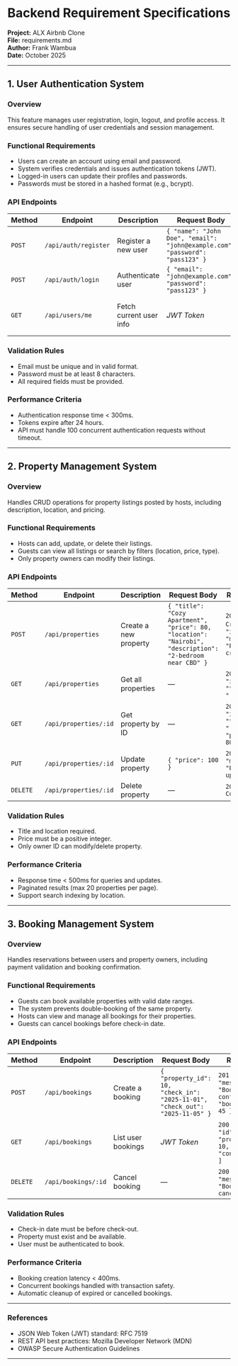 # Backend Requirement Specifications  
**Project:** ALX Airbnb Clone  
**File:** requirements.md  
**Author:** Frank Wambua  
**Date:** October 2025  

---

## 1. User Authentication System

### Overview  
This feature manages user registration, login, logout, and profile access. It ensures secure handling of user credentials and session management.

### Functional Requirements  
- Users can create an account using email and password.  
- System verifies credentials and issues authentication tokens (JWT).  
- Logged-in users can update their profiles and passwords.  
- Passwords must be stored in a hashed format (e.g., bcrypt).  

### API Endpoints  

| Method | Endpoint | Description | Request Body | Response |
|--------|-----------|--------------|---------------|-----------|
| `POST` | `/api/auth/register` | Register a new user | `{ "name": "John Doe", "email": "john@example.com", "password": "pass123" }` | `201 Created` `{ "message": "User registered successfully" }` |
| `POST` | `/api/auth/login` | Authenticate user | `{ "email": "john@example.com", "password": "pass123" }` | `200 OK` `{ "token": "<jwt_token>" }` |
| `GET` | `/api/users/me` | Fetch current user info | *JWT Token* | `200 OK` `{ "id": 1, "name": "John Doe", "email": "john@example.com" }` |

### Validation Rules  
- Email must be unique and in valid format.  
- Password must be at least 8 characters.  
- All required fields must be provided.  

### Performance Criteria  
- Authentication response time < 300ms.  
- Tokens expire after 24 hours.  
- API must handle 100 concurrent authentication requests without timeout.  

---

## 2. Property Management System

### Overview  
Handles CRUD operations for property listings posted by hosts, including description, location, and pricing.

### Functional Requirements  
- Hosts can add, update, or delete their listings.  
- Guests can view all listings or search by filters (location, price, type).  
- Only property owners can modify their listings.  

### API Endpoints  

| Method | Endpoint | Description | Request Body | Response |
|--------|-----------|--------------|---------------|-----------|
| `POST` | `/api/properties` | Create a new property | `{ "title": "Cozy Apartment", "price": 80, "location": "Nairobi", "description": "2-bedroom near CBD" }` | `201 Created` `{ "id": 10, "message": "Property created" }` |
| `GET` | `/api/properties` | Get all properties | — | `200 OK` `[ { "id": 1, "title": "..." } ]` |
| `GET` | `/api/properties/:id` | Get property by ID | — | `200 OK` `{ "id": 1, "title": "...", "price": 80 }` |
| `PUT` | `/api/properties/:id` | Update property | `{ "price": 100 }` | `200 OK` `{ "message": "Property updated" }` |
| `DELETE` | `/api/properties/:id` | Delete property | — | `204 No Content` |

### Validation Rules  
- Title and location required.  
- Price must be a positive integer.  
- Only owner ID can modify/delete property.  

### Performance Criteria  
- Response time < 500ms for queries and updates.  
- Paginated results (max 20 properties per page).  
- Support search indexing by location.  

---

## 3. Booking Management System

### Overview  
Handles reservations between users and property owners, including payment validation and booking confirmation.

### Functional Requirements  
- Guests can book available properties with valid date ranges.  
- The system prevents double-booking of the same property.  
- Hosts can view and manage all bookings for their properties.  
- Guests can cancel bookings before check-in date.  

### API Endpoints  

| Method | Endpoint | Description | Request Body | Response |
|--------|-----------|--------------|---------------|-----------|
| `POST` | `/api/bookings` | Create a booking | `{ "property_id": 10, "check_in": "2025-11-01", "check_out": "2025-11-05" }` | `201 Created` `{ "message": "Booking confirmed", "booking_id": 45 }` |
| `GET` | `/api/bookings` | List user bookings | *JWT Token* | `200 OK` `[ { "id": 45, "property_id": 10, "status": "confirmed" } ]` |
| `DELETE` | `/api/bookings/:id` | Cancel booking | — | `200 OK` `{ "message": "Booking cancelled" }` |

### Validation Rules  
- Check-in date must be before check-out.  
- Property must exist and be available.  
- User must be authenticated to book.  

### Performance Criteria  
- Booking creation latency < 400ms.  
- Concurrent bookings handled with transaction safety.  
- Automatic cleanup of expired or cancelled bookings.  

---

### References
- JSON Web Token (JWT) standard: RFC 7519  
- REST API best practices: Mozilla Developer Network (MDN)  
- OWASP Secure Authentication Guidelines  

---
